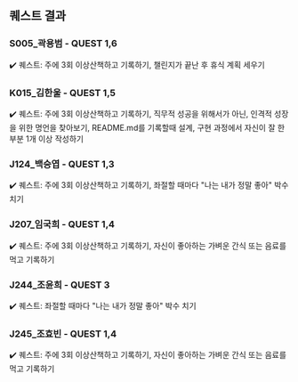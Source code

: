 
## 퀘스트 결과

### S005_곽용범 - QUEST 1,6 
✔️ 퀘스트: 주에 3회 이상산책하고 기록하기, 챌린지가 끝난 후 휴식 계획 세우기

    

### K015_김한울 - QUEST 1,5
✔️ 퀘스트: 주에 3회 이상산책하고 기록하기, 직무적 성공을 위해서가 아닌, 인격적 성장을 위한 명언을 찾아보기, README.md를 기록할때 설계, 구현 과정에서 자신이 잘 한 부분 1개 이상 작성하기 

    


### J124_백승엽 - QUEST 1,3
✔️ 퀘스트: 주에 3회 이상산책하고 기록하기, 좌절할 때마다 "나는 내가 정말 좋아" 박수 치기



### J207_임국희 - QUEST 1,4
✔️ 퀘스트: 주에 3회 이상산책하고 기록하기, 자신이 좋아하는 가벼운 간식 또는 음료를 먹고 기록하기



### J244_조윤희 - QUEST 3 
✔️ 퀘스트: 좌절할 때마다 "나는 내가 정말 좋아" 박수 치기

    
### J245_조효빈 - QUEST 1,4
✔️ 퀘스트: 주에 3회 이상산책하고 기록하기, 자신이 좋아하는 가벼운 간식 또는 음료를 먹고 기록하기



   
